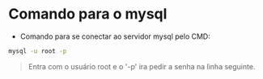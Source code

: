 # Comando para o mysql

- Comando para se conectar ao servidor mysql pelo CMD:

```cmd
mysql -u root -p
```

> Entra com o usuário root e o '-p' ira pedir a senha na linha seguinte.
